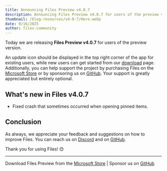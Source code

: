 ```yaml
---
title: Announcing Files Preview v4.0.7
description: Announcing Files Preview v4.0.7 for users of the preview version.
thumbnail: /blog-resources/v4-0-7/Hero.webp
date: 9/16/2025
author: files-community
---
```


Today we are releasing **Files Preview v4.0.7** for users of the preview version.

An update icon should be displayed in the top right corner of the app for existing users, while new users can get started from our [download](/download/) page. Additionally, you can help support the project by purchasing Files on the [Microsoft Store](ms-windows-store://pdp/?ProductId=9NSQD9PKV3SS&cid=FilesWebsite) or by sponsoring us on [GitHub](https://github.com/sponsors/yaira2). Your support is greatly appreciated but entirely optional.

## What's new in Files v4.0.7

- Fixed crash that sometimes occurred when opening pinned items.

## Conclusion

As always, we appreciate your feedback and suggestions on how to improve Files. You can reach us on [Discord](https://discord.gg/files) and on [GitHub](https://github.com/files-community/Files/).

Thank you for using Files! 😊

---

Download Files Preview from the [Microsoft Store](ms-windows-store://pdp/?ProductId=9NSQD9PKV3SS&cid=FilesWebsite) | Sponsor us on [GitHub](https://github.com/sponsors/yaira2/)
